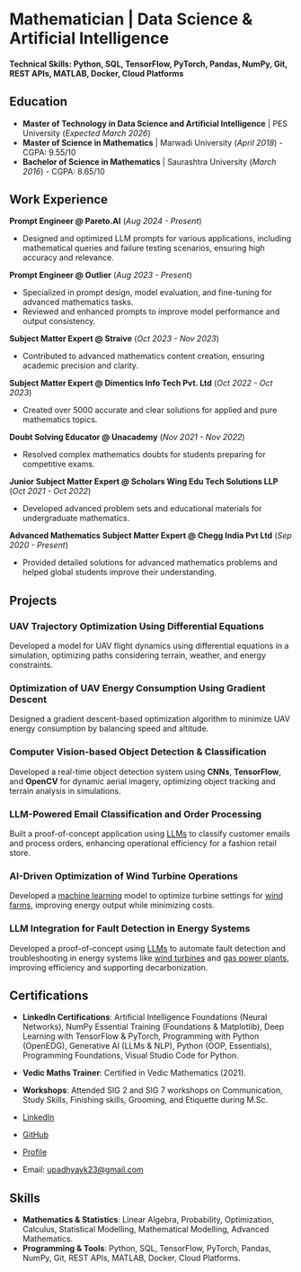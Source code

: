 # Mathematician | Data Science & Artificial Intelligence

#### Technical Skills: Python, SQL, TensorFlow, PyTorch, Pandas, NumPy, Git, REST APIs, MATLAB, Docker, Cloud Platforms

## Education
- **Master of Technology in Data Science and Artificial Intelligence** | PES University (_Expected March 2026_)
- **Master of Science in Mathematics** | Marwadi University (_April 2018_) - CGPA: 9.55/10
- **Bachelor of Science in Mathematics** | Saurashtra University (_March 2016_) - CGPA: 8.65/10

## Work Experience
**Prompt Engineer @ Pareto.AI** (_Aug 2024 - Present_)  
- Designed and optimized LLM prompts for various applications, including mathematical queries and failure testing scenarios, ensuring high accuracy and relevance.

**Prompt Engineer @ Outlier** (_Aug 2023 - Present_)  
- Specialized in prompt design, model evaluation, and fine-tuning for advanced mathematics tasks.
- Reviewed and enhanced prompts to improve model performance and output consistency.

**Subject Matter Expert @ Straive** (_Oct 2023 - Nov 2023_)  
- Contributed to advanced mathematics content creation, ensuring academic precision and clarity.

**Subject Matter Expert @ Dimentics Info Tech Pvt. Ltd** (_Oct 2022 - Oct 2023_)  
- Created over 5000 accurate and clear solutions for applied and pure mathematics topics.

**Doubt Solving Educator @ Unacademy** (_Nov 2021 - Nov 2022_)  
- Resolved complex mathematics doubts for students preparing for competitive exams.

**Junior Subject Matter Expert @ Scholars Wing Edu Tech Solutions LLP** (_Oct 2021 - Oct 2022_)  
- Developed advanced problem sets and educational materials for undergraduate mathematics.

**Advanced Mathematics Subject Matter Expert @ Chegg India Pvt Ltd** (_Sep 2020 - Present_)  
- Provided detailed solutions for advanced mathematics problems and helped global students improve their understanding.

## Projects
### UAV Trajectory Optimization Using Differential Equations
Developed a model for UAV flight dynamics using differential equations in a simulation, optimizing paths considering terrain, weather, and energy constraints.

### Optimization of UAV Energy Consumption Using Gradient Descent
Designed a gradient descent-based optimization algorithm to minimize UAV energy consumption by balancing speed and altitude.

### Computer Vision-based Object Detection & Classification
Developed a real-time object detection system using **CNNs**, **TensorFlow**, and **OpenCV** for dynamic aerial imagery, optimizing object tracking and terrain analysis in simulations.

### LLM-Powered Email Classification and Order Processing
   Built a proof-of-concept application using [LLMs](w) to classify customer emails and process orders, enhancing operational efficiency for a fashion retail store.

### AI-Driven Optimization of Wind Turbine Operations
   Developed a [machine learning](w) model to optimize turbine settings for [wind farms](w), improving energy output while minimizing costs.

### LLM Integration for Fault Detection in Energy Systems
   Developed a proof-of-concept using [LLMs](w) to automate fault detection and troubleshooting in energy systems like [wind turbines](w) and [gas power plants](w), improving efficiency and supporting decarbonization.

## Certifications
- **LinkedIn Certifications**: Artificial Intelligence Foundations (Neural Networks), NumPy Essential Training (Foundations & Matplotlib), Deep Learning with TensorFlow & PyTorch, Programming with Python (OpenEDG), Generative AI (LLMs & NLP), Python (OOP, Essentials), Programming Foundations, Visual Studio Code for Python.
- **Vedic Maths Trainer**: Certified in Vedic Mathematics (2021).
- **Workshops**: Attended SIG 2 and SIG 7 workshops on Communication, Study Skills, Finishing skills, Grooming, and Etiquette during M.Sc.

- [LinkedIn](https://www.linkedin.com/in/kiran-upadhyay-mathematician/)
- [GitHub](https://github.com/UpadhyayKiran)
- [Profile](https://upadhyaykiran.github.io/)
- Email: upadhyayk23@gmail.com

## Skills
- **Mathematics & Statistics**: Linear Algebra, Probability, Optimization, Calculus, Statistical Modelling, Mathematical Modelling, Advanced Mathematics.
- **Programming & Tools**: Python, SQL, TensorFlow, PyTorch, Pandas, NumPy, Git, REST APIs, MATLAB, Docker, Cloud Platforms.
